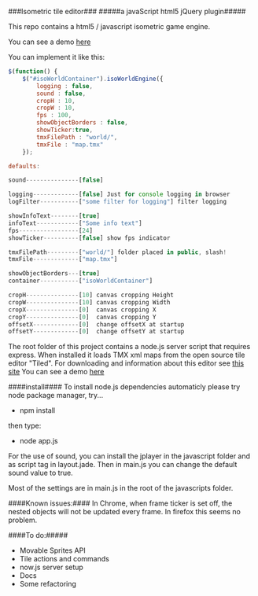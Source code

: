 ###Isometric tile editor###
#####a javaScript html5 jQuery plugin#####
 
<p>This repo contains a html5 / javascript isometric game engine.</p> 

You can see a demo [here](http://rstr74.github.com/iso-tile-world-engine/)

You can implement it like this:
```javascript
$(function() {
	$("#isoWorldContainer").isoWorldEngine({
		logging : false,
		sound : false,
		cropH : 10,
		cropW : 10,
		fps : 100,
		showObjectBorders : false,
		showTicker:true,
		tmxFilePath : "world/",
		tmxFile : "map.tmx"
	});

defaults:

sound---------------[false]

logging-------------[false] Just for console logging in browser
logFilter-----------["some filter for logging"] filter logging

showInfoText--------[true] 
infoText------------["Some info text"]
fps-----------------[24]
showTicker----------[false] show fps indicator

tmxFilePath---------["world/"] folder placed in public, slash!
tmxFile-------------["map.tmx"] 

showObjectBorders---[true] 
container-----------["isoWorldContainer"]

cropH---------------[10] canvas cropping Height
cropW---------------[10] canvas cropping Width
cropX---------------[0]  canvas cropping X
cropY---------------[0]  canvas cropping Y
offsetX-------------[0]  change offsetX at startup
offsetY-------------[0]  change offsetY at startup

```
The root folder of this project contains a node.js server script that requires express. When installed it loads TMX xml maps from the open source tile editor "Tiled". For downloading and information about this editor see [this site](http://www.mapeditor.org/)
You can see a demo [here](http://rstr74.github.com/iso-tile-world-engine/)

####install####
To install node.js dependencies automaticly please try node package manager, try...

- npm install

then type:

- node app.js

For the use of sound, you can install the jplayer in the javascript folder and as script tag in layout.jade. Then in main.js you can change the default sound value to true.

Most of the settings are in main.js in the root of the javascripts folder.

####Known issues:####
In Chrome, when frame ticker is set off, 
the nested objects will not be updated every frame.
In firefox this seems no problem.

####To do:#####
- Movable Sprites API
- Tile actions and commands
- now.js server setup
- Docs
- Some refactoring